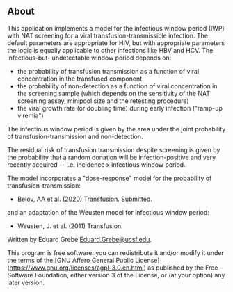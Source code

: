 ## About

This application implements a model for the infectious window period (IWP) with 
NAT screening for a viral transfusion-transmissible infection. The default 
parameters are appropriate for HIV, but with appropriate parameters the logic is
equally applicable to other infections like HBV and HCV. The infectious-but-
undetectable window period depends on:
* the probability of transfusion transmission as a function of viral 
concentration in the transfused component
* the probability of non-detection as a function of viral concentration in the
screening sample (which depends on the sensitivity of the NAT screening assay,
minipool size and the retesting procedure)
* the viral growth rate (or doubling time) during early infection ("ramp-up
viremia")

The infectious window period is given by the area under the joint probability of
transfusion-transmission and non-detection.

The residual risk of transfusion transmission despite screening is given by the
probability that a random donation will be infection-positive and very recently
acquired -- i.e. incidence x infectious window period.

The model incorporates a "dose-response" model for the probability of 
transfusion-transmission:
* Belov, AA et al. (2020) Transfusion. Submitted.

and an adaptation of the Weusten model for infectious window period:
* Weusten, J. et al. (2011) Transfusion.

Written by Eduard Grebe <Eduard.Grebe@ucsf.edu>.

This program is free software: you can redistribute it and/or modify
it under the terms of the [GNU Affero General Public License]
(https://www.gnu.org/licenses/agpl-3.0.en.html) as published by the Free 
Software Foundation, either version 3 of the License, or (at your option) any 
later version.
